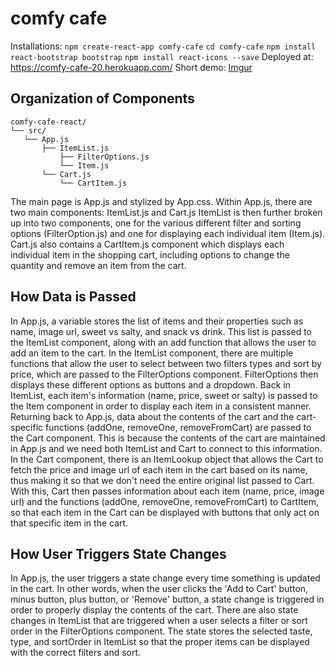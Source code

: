 # comfy cafe
Installations: 
`npm create-react-app comfy-cafe` 
`cd comfy-cafe` 
`npm install react-bootstrap bootstrap` 
`npm install react-icons --save` 
Deployed at: https://comfy-cafe-20.herokuapp.com/
Short demo: [Imgur](https://i.imgur.com/IVXIW7B.gifv)

## Organization of Components
```
comfy-cafe-react/
└── src/
   └── App.js
       ├── ItemList.js
           ├── FilterOptions.js
           └── Item.js
       └── Cart.js
           └── CartItem.js
```
The main page is App.js and stylized by App.css. Within App.js, there are two main components: ItemList.js and Cart.js
ItemList is then further broken up into two components, one for the various different filter and sorting options (FilterOption.js) and one for displaying each individual item (Item.js). Cart.js also contains a CartItem.js component which displays each individual item in the shopping cart, including options to change the quantity and remove an item from the cart. 

## How Data is Passed
In App.js, a variable stores the list of items and their properties such as name, image url, sweet vs salty, and snack vs drink. This list is passed to the ItemList component, along with an add function that allows the user to add an item to the cart. In the ItemList component, there are multiple functions that allow the user to select between two filters types and sort by price, which are passed to the FilterOptions component. FilterOptions then displays these different options as buttons and a dropdown. Back in ItemList, each item's information (name, price, sweet or salty) is passed to the Item component in order to display each item in a consistent manner. Returning back to App.js, data about the contents of the cart and the cart-specific functions (addOne, removeOne, removeFromCart) are passed to the Cart component. This is because the contents of the cart are maintained in App.js and we need both ItemList and Cart to connect to this information. In the Cart component, there is an ItemLookup object that allows the Cart to fetch the price and image url of each item in the cart based on its name, thus making it so that we don't need the entire original list passed to Cart. With this, Cart then passes information about each item (name, price, image url) and the functions (addOne, removeOne, removeFromCart) to CartItem, so that each item in the Cart can be displayed with buttons that only act on that specific item in the cart.

## How User Triggers State Changes
In App.js, the user triggers a state change every time something is updated in the cart. In other words, when the user clicks the 'Add to Cart' button, minus button, plus button, or 'Remove' button, a state change is triggered in order to properly display the contents of the cart. There are also state changes in ItemList that are triggered when a user selects a filter or sort order in the FilterOptions component. The state stores the selected taste, type, and sortOrder in ItemList so that the proper items can be displayed with the correct filters and sort.
